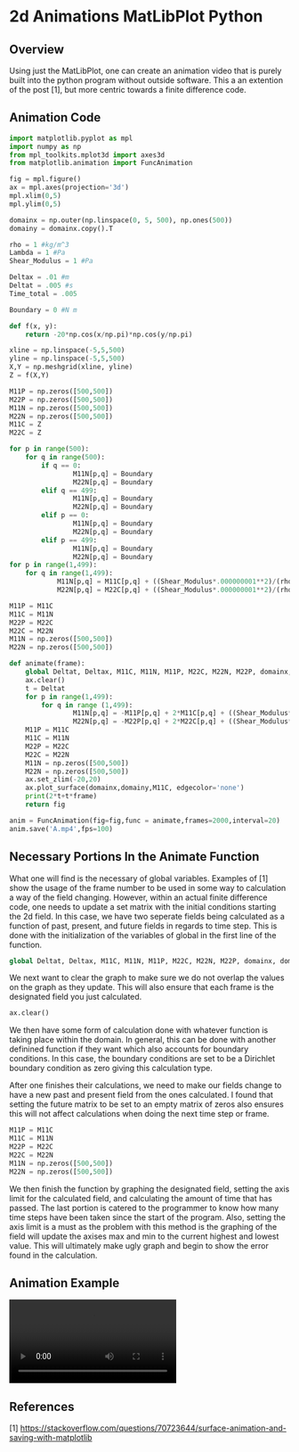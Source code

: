 # 2d Animations MatLibPlot Python

## Overview

Using just the MatLibPlot, one can create an animation video that is purely built into the python program without outside software. This a an extention of the post [1], but more centric towards a finite difference code. 

## **Animation Code**

```python
import matplotlib.pyplot as mpl
import numpy as np
from mpl_toolkits.mplot3d import axes3d
from matplotlib.animation import FuncAnimation

fig = mpl.figure()
ax = mpl.axes(projection='3d')
mpl.xlim(0,5)
mpl.ylim(0,5)

domainx = np.outer(np.linspace(0, 5, 500), np.ones(500))
domainy = domainx.copy().T

rho = 1 #kg/m^3
Lambda = 1 #Pa
Shear_Modulus = 1 #Pa 

Deltax = .01 #m
Deltat = .005 #s
Time_total = .005

Boundary = 0 #N m

def f(x, y):
    return -20*np.cos(x/np.pi)*np.cos(y/np.pi)

xline = np.linspace(-5,5,500)
yline = np.linspace(-5,5,500)
X,Y = np.meshgrid(xline, yline)
Z = f(X,Y)

M11P = np.zeros([500,500])
M22P = np.zeros([500,500])
M11N = np.zeros([500,500])
M22N = np.zeros([500,500])
M11C = Z
M22C = Z

for p in range(500):
    for q in range(500):
        if q == 0:
                M11N[p,q] = Boundary
                M22N[p,q] = Boundary
        elif q == 499:
                M11N[p,q] = Boundary
                M22N[p,q] = Boundary
        elif p == 0:
                M11N[p,q] = Boundary
                M22N[p,q] = Boundary
        elif p == 499:
                M11N[p,q] = Boundary
                M22N[p,q] = Boundary
for p in range(1,499):
    for q in range(1,499):
            M11N[p,q] = M11C[p,q] + ((Shear_Modulus*.000000001**2)/(rho))*((1/(Deltax**2))*(1+((2*Lambda+2*Shear_Modulus)/(3*Lambda+2*Shear_Modulus)))*(-2*M11C[p,q]+M11C[p,q+1]+M11C[p,q-1]) + (1/(Deltax**2))*(-2*M11C[p,q]+M11C[p-1,q]+M11C[p+1,q]) + (((2*Lambda+2*Shear_Modulus)/(3*Lambda+2*Shear_Modulus))/(Deltax**2))*(-2*M22C[p,q]+M22C[p,q+1]+M22C[p,q-1]))
            M22N[p,q] = M22C[p,q] + ((Shear_Modulus*.000000001**2)/(rho))*((1/(Deltax**2))*(1+((2*Lambda+2*Shear_Modulus)/(3*Lambda+2*Shear_Modulus)))*(-2*M22C[p,q]+M22C[p+1,q]+M22C[p-1,q]) + (1/(Deltax**2))*(-2*M22C[p,q]+M22C[p,q+1]+M22C[p,q-1]) + (((2*Lambda+2*Shear_Modulus)/(3*Lambda+2*Shear_Modulus))/(Deltax**2))*(-2*M11C[p,q]+M11C[p+1,q]+M11C[p-1,q])) 

M11P = M11C            
M11C = M11N
M22P = M22C
M22C = M22N
M11N = np.zeros([500,500])
M22N = np.zeros([500,500])

def animate(frame):
    global Deltat, Deltax, M11C, M11N, M11P, M22C, M22N, M22P, domainx, domainy,Shear_Modulus,rho,Lambda
    ax.clear()
    t = Deltat
    for p in range(1,499):
        for q in range (1,499):
                M11N[p,q] = -M11P[p,q] + 2*M11C[p,q] + ((Shear_Modulus*t**2)/(rho))*((1/(Deltax**2))*(1+((2*Lambda+2*Shear_Modulus)/(3*Lambda+2*Shear_Modulus)))*(-2*M11C[p,q]+M11C[p,q+1]+M11C[p,q-1]) + (1/(Deltax**2))*(-2*M11C[p,q]+M11C[p-1,q]+M11C[p+1,q]) + (((2*Lambda+2*Shear_Modulus)/(3*Lambda+2*Shear_Modulus))/(Deltax**2))*(-2*M22C[p,q]+M22C[p,q+1]+M22C[p,q-1]))
                M22N[p,q] = -M22P[p,q] + 2*M22C[p,q] + ((Shear_Modulus*t**2)/(rho))*((1/(Deltax**2))*(1+((2*Lambda+2*Shear_Modulus)/(3*Lambda+2*Shear_Modulus)))*(-2*M22C[p,q]+M22C[p+1,q]+M22C[p-1,q]) + (1/(Deltax**2))*(-2*M22C[p,q]+M22C[p,q+1]+M22C[p,q-1]) + (((2*Lambda+2*Shear_Modulus)/(3*Lambda+2*Shear_Modulus))/(Deltax**2))*(-2*M11C[p,q]+M11C[p+1,q]+M11C[p-1,q]))  
    M11P = M11C
    M11C = M11N
    M22P = M22C
    M22C = M22N
    M11N = np.zeros([500,500])
    M22N = np.zeros([500,500])
    ax.set_zlim(-20,20)
    ax.plot_surface(domainx,domainy,M11C, edgecolor='none')
    print(2*t+t*frame)
    return fig

anim = FuncAnimation(fig=fig,func = animate,frames=2000,interval=20)
anim.save('A.mp4',fps=100)
```
## **Necessary Portions In the Animate Function**

What one will find is the necessary of global variables. Examples of [1] show the usage of the frame number to be used in some way to calculation a way of the field changing. However, within an actual finite difference code, one needs to update a set matrix with the initial conditions starting the 2d field. In this case, we have two seperate fields being calculated as a function of past, present, and future fields in regards to time step. This is done with the initialization of the variables of global in the first line of the function.
```python
global Deltat, Deltax, M11C, M11N, M11P, M22C, M22N, M22P, domainx, domainy,Shear_Modulus,rho,Lambda
```
We next want to clear the graph to make sure we do not overlap the values on the graph as they update. This will also ensure that each frame is the designated field you just calculated.
```python
ax.clear()
```
We then have some form of calculation done with whatever function is taking place within the domain. In general, this can be done with another definined function if they want which also accounts for boundary conditions. In this case, the boundary conditions are set to be a Dirichlet boundary condition as zero giving this calculation type. 

After one finishes their calculations, we need to make our fields change to have a new past and present field from the ones calculated. I found that setting the future matrix to be set to an empty matrix of zeros also ensures this will not affect calculations when doing the next time step or frame.
```python
M11P = M11C
M11C = M11N
M22P = M22C
M22C = M22N
M11N = np.zeros([500,500])
M22N = np.zeros([500,500])
```
We then finish the function by graphing the designated field, setting the axis limit for the calculated field, and calculating the amount of time that has passed. The last portion is catered to the programmer to know how many time steps have been taken since the start of the program. Also, setting the axis limit is a must as the problem with this method is the graphing of the field will update the axises max and min to the current highest and lowest value. This will ultimately make ugly graph and begin to show the error found in the calculation. 
## **Animation Example**
![mp4](Extra/2dAnimator/Current,M11.mp4)
## **References**

[1] https://stackoverflow.com/questions/70723644/surface-animation-and-saving-with-matplotlib 
